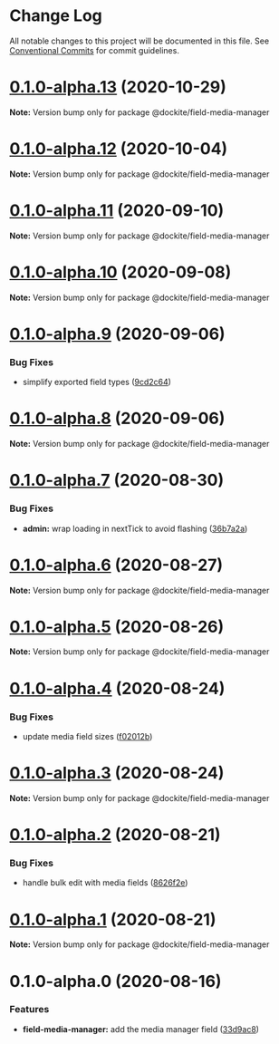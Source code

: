 # Change Log

All notable changes to this project will be documented in this file.
See [Conventional Commits](https://conventionalcommits.org) for commit guidelines.

# [0.1.0-alpha.13](https://github.com/dockite/dockite/compare/@dockite/field-media-manager@0.1.0-alpha.12...@dockite/field-media-manager@0.1.0-alpha.13) (2020-10-29)

**Note:** Version bump only for package @dockite/field-media-manager





# [0.1.0-alpha.12](https://github.com/dockite/dockite/compare/@dockite/field-media-manager@0.1.0-alpha.11...@dockite/field-media-manager@0.1.0-alpha.12) (2020-10-04)

**Note:** Version bump only for package @dockite/field-media-manager





# [0.1.0-alpha.11](https://github.com/dockite/dockite/compare/@dockite/field-media-manager@0.1.0-alpha.10...@dockite/field-media-manager@0.1.0-alpha.11) (2020-09-10)

**Note:** Version bump only for package @dockite/field-media-manager





# [0.1.0-alpha.10](https://github.com/dockite/dockite/compare/@dockite/field-media-manager@0.1.0-alpha.9...@dockite/field-media-manager@0.1.0-alpha.10) (2020-09-08)

**Note:** Version bump only for package @dockite/field-media-manager





# [0.1.0-alpha.9](https://github.com/dockite/dockite/compare/@dockite/field-media-manager@0.1.0-alpha.8...@dockite/field-media-manager@0.1.0-alpha.9) (2020-09-06)


### Bug Fixes

* simplify exported field types ([9cd2c64](https://github.com/dockite/dockite/commit/9cd2c64a8bdce7ab78cd6653e03547950df15d42))





# [0.1.0-alpha.8](https://github.com/dockite/dockite/compare/@dockite/field-media-manager@0.1.0-alpha.7...@dockite/field-media-manager@0.1.0-alpha.8) (2020-09-06)

**Note:** Version bump only for package @dockite/field-media-manager





# [0.1.0-alpha.7](https://github.com/dockite/dockite/compare/@dockite/field-media-manager@0.1.0-alpha.6...@dockite/field-media-manager@0.1.0-alpha.7) (2020-08-30)


### Bug Fixes

* **admin:** wrap loading in nextTick to avoid flashing ([36b7a2a](https://github.com/dockite/dockite/commit/36b7a2a5f078042215dde357e8115e1b057ee8a8))





# [0.1.0-alpha.6](https://github.com/dockite/dockite/compare/@dockite/field-media-manager@0.1.0-alpha.5...@dockite/field-media-manager@0.1.0-alpha.6) (2020-08-27)

**Note:** Version bump only for package @dockite/field-media-manager





# [0.1.0-alpha.5](https://github.com/dockite/dockite/compare/@dockite/field-media-manager@0.1.0-alpha.4...@dockite/field-media-manager@0.1.0-alpha.5) (2020-08-26)

**Note:** Version bump only for package @dockite/field-media-manager





# [0.1.0-alpha.4](https://github.com/dockite/dockite/compare/@dockite/field-media-manager@0.1.0-alpha.3...@dockite/field-media-manager@0.1.0-alpha.4) (2020-08-24)


### Bug Fixes

* update media field sizes ([f02012b](https://github.com/dockite/dockite/commit/f02012b5d1d6338c8fda2061cb07e7d2db20e543))





# [0.1.0-alpha.3](https://github.com/dockite/dockite/compare/@dockite/field-media-manager@0.1.0-alpha.2...@dockite/field-media-manager@0.1.0-alpha.3) (2020-08-24)

**Note:** Version bump only for package @dockite/field-media-manager





# [0.1.0-alpha.2](https://github.com/dockite/dockite/compare/@dockite/field-media-manager@0.1.0-alpha.1...@dockite/field-media-manager@0.1.0-alpha.2) (2020-08-21)


### Bug Fixes

* handle bulk edit with media fields ([8626f2e](https://github.com/dockite/dockite/commit/8626f2e2569c9fb6ebcfa8ffbee73aa15ff5037e))





# [0.1.0-alpha.1](https://github.com/dockite/dockite/compare/@dockite/field-media-manager@0.1.0-alpha.0...@dockite/field-media-manager@0.1.0-alpha.1) (2020-08-21)

**Note:** Version bump only for package @dockite/field-media-manager





# 0.1.0-alpha.0 (2020-08-16)


### Features

* **field-media-manager:** add the media manager field ([33d9ac8](https://github.com/dockite/dockite/commit/33d9ac8c0e9d6a07ad9a8a240dd4b963549a0e90))

